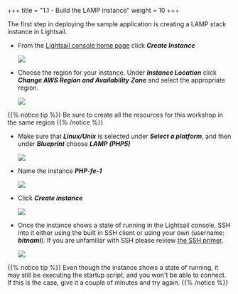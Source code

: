 +++
title = "1.1 - Build the LAMP instance"
weight = 10
+++

The first step in deploying the sample application is creating a LAMP stack instance in Lightsail. 

* From the <a href="https://lightsail.aws.amazon.com/ls/webapp/home/" target="_blank">Lightsail console home page</a> click ***Create Instance***

    ![](../../images/1-1-1.jpg?classes=border)

* Choose the region for your instance. Under ***Instance Location*** click ***Change AWS Region and Availability Zone*** and select the appropriate region. 

    ![](../../images/region.jpg?classes=border)

{{% notice tip %}}
Be sure to create all the resources for this workshop in the same region
{{% /notice %}}

* Make sure that ***Linux/Unix*** is selected under ***Select a platform***, and then under ***Blueprint*** choose ***LAMP (PHP5)***
    
    ![](../../images/lamp-blueprint.jpg?classes=border)


* Name the instance ***PHP-fe-1***

    ![](../../images/lamp-name.jpg?classes=border)

* Click ***Create instance***

    ![](../../images/lamp-create.jpg?classes=border)

* Once the instance shows a state of running in the Lightsail console, SSH into it either using the built in SSH client or using your own (username: ***bitnami***). If you are unfamiliar with SSH please review <a href="../../prerequisites.html" target="_blank">the SSH primer</a>. 

     ![](../../images/lamp-running.jpg?classes=border)

{{% notice tip %}} 
Even though the instance shows a state of running, it may still be executing the startup script, and you won't be able to connect. If this is the case, give it a couple of minutes and try again.
{{% /notice %}}

